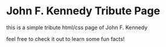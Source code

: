 # John F. Kennedy Tribute Page

this is a simple tribute html/css page of John F. Kennedy

feel free to check it out to learn some fun facts!
